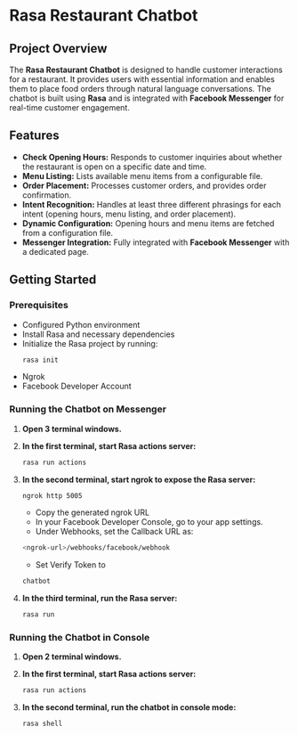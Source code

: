 # Rasa Restaurant Chatbot

## Project Overview
The **Rasa Restaurant Chatbot** is designed to handle customer interactions for a restaurant. It provides users with essential information and enables them to place food orders through natural language conversations. The chatbot is built using **Rasa** and is integrated with **Facebook Messenger** for real-time customer engagement.

## Features
- **Check Opening Hours:** Responds to customer inquiries about whether the restaurant is open on a specific date and time.
- **Menu Listing:** Lists available menu items from a configurable file.
- **Order Placement:** Processes customer orders, and provides order confirmation.
- **Intent Recognition:** Handles at least three different phrasings for each intent (opening hours, menu listing, and order placement).
- **Dynamic Configuration:** Opening hours and menu items are fetched from a configuration file.
- **Messenger Integration:** Fully integrated with **Facebook Messenger** with a dedicated page.

## Getting Started

### Prerequisites
- Configured Python environment
- Install Rasa and necessary dependencies
- Initialize the Rasa project by running:
    ```bash
   rasa init
   ```
- Ngrok
- Facebook Developer Account

### Running the Chatbot on Messenger
1. **Open 3 terminal windows.**

2. **In the first terminal, start Rasa actions server:**
   ```bash
   rasa run actions
   ```
3. **In the second terminal, start ngrok to expose the Rasa server:**
   ```bash
   ngrok http 5005
   ```
   - Copy the generated ngrok URL
   - In your Facebook Developer Console, go to your app settings.
   - Under Webhooks, set the Callback URL as:
   ```bash
   <ngrok-url>/webhooks/facebook/webhook
   ```
   - Set Verify Token to
   ```bash
   chatbot
   ```
4. **In the third terminal, run the Rasa server:**
   ```bash
   rasa run
   ```
### Running the Chatbot in Console
1. **Open 2 terminal windows.**

2. **In the first terminal, start Rasa actions server:**
   ```bash
   rasa run actions
   ```
3. **In the second terminal, run the chatbot in console mode:**
   ```bash
   rasa shell
   ```
